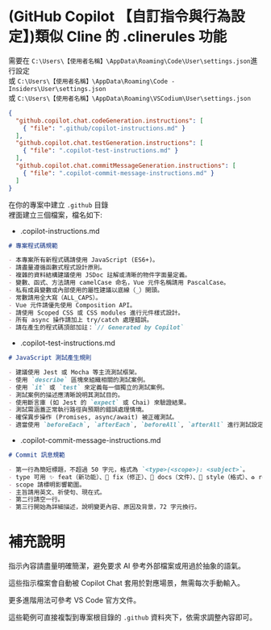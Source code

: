 # (GitHub Copilot 【自訂指令與行為設定】)類似 Cline 的 .clinerules 功能
需要在 `C:\Users\【使用者名稱】\AppData\Roaming\Code\User\settings.json`進行設定  
或 `C:\Users\【使用者名稱】\AppData\Roaming\Code - Insiders\User\settings.json`  
或 `C:\Users\【使用者名稱】\AppData\Roaming\VSCodium\User\settings.json`  
```json
{
  "github.copilot.chat.codeGeneration.instructions": [
    { "file": ".github/copilot-instructions.md" }
  ],
  "github.copilot.chat.testGeneration.instructions": [
    { "file": ".copilot-test-instructions.md" }
  ],
  "github.copilot.chat.commitMessageGeneration.instructions": [
    { "file": ".copilot-commit-message-instructions.md" }
  ]
}
```
在你的專案中建立 `.github` 目錄  
裡面建立三個檔案，檔名如下:  
- .copilot-instructions.md
```markdown
# 專案程式碼規範

- 本專案所有新程式碼請使用 JavaScript (ES6+)。
- 請盡量遵循函數式程式設計原則。
- 複雜的資料結構建議使用 JSDoc 註解或清晰的物件字面量定義。
- 變數、函式、方法請用 camelCase 命名，Vue 元件名稱請用 PascalCase。
- 私有成員變數或內部使用的屬性建議以底線（_）開頭。
- 常數請用全大寫（ALL_CAPS）。
- Vue 元件請優先使用 Composition API。
- 請使用 Scoped CSS 或 CSS modules 進行元件樣式設計。
- 所有 async 操作請加上 try/catch 處理錯誤。
- 請在產生的程式碼頂部加註：`// Generated by Copilot`
```
- .copilot-test-instructions.md
```markdown
# JavaScript 測試產生規則

- 建議使用 Jest 或 Mocha 等主流測試框架。
- 使用 `describe` 區塊來組織相關的測試案例。
- 使用 `it` 或 `test` 來定義每一個獨立的測試案例。
- 測試案例的描述應清晰說明其測試目的。
- 使用斷言庫 (如 Jest 的 `expect` 或 Chai) 來驗證結果。
- 測試需涵蓋正常執行路徑與預期的錯誤處理情境。
- 確保異步操作 (Promises, async/await) 被正確測試。
- 適當使用 `beforeEach`, `afterEach`, `beforeAll`, `afterAll` 進行測試設定與清理。
```
- .copilot-commit-message-instructions.md
```markdown
# Commit 訊息規範

- 第一行為簡短標題，不超過 50 字元，格式為 `<type>(<scope>): <subject>`。
- type 可用 ✨ feat（新功能）、🐛 fix（修正）、📝 docs（文件）、💄 style（格式）、♻️ refactor（重構）、⚡️ perf（效能）、🧪 test（測試）、🔧 chore（雜項）、⏪️ revert（回滾）。
- scope 請標明影響範圍。
- 主旨請用英文、祈使句、現在式。
- 第二行請空一行。
- 第三行開始為詳細描述，說明變更內容、原因及背景，72 字元換行。
```
# 補充說明
指示內容請盡量明確簡潔，避免要求 AI 參考外部檔案或用過於抽象的語氣。

這些指示檔案會自動被 Copilot Chat 套用於對應場景，無需每次手動輸入。

更多進階用法可參考 VS Code 官方文件。

這些範例可直接複製到專案根目錄的 `.github` 資料夾下，依需求調整內容即可。